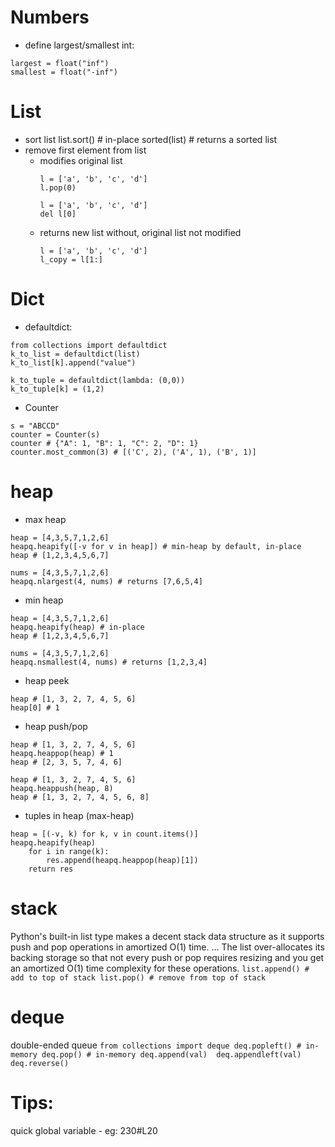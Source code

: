 # Numbers
- define largest/smallest int: 
```
largest = float("inf") 
smallest = float("-inf")
```

# List
- sort list
list.sort() # in-place
sorted(list) # returns a sorted list
- remove first element from list
    - modifies original list
        ```
        l = ['a', 'b', 'c', 'd']
        l.pop(0)
        ```
        ```
        l = ['a', 'b', 'c', 'd']
        del l[0]
        ```
    - returns new list without, original list not modified
        ```
        l = ['a', 'b', 'c', 'd']
        l_copy = l[1:]
        ```

# Dict
* defaultdict:
```
from collections import defaultdict
k_to_list = defaultdict(list)
k_to_list[k].append("value")

k_to_tuple = defaultdict(lambda: (0,0))
k_to_tuple[k] = (1,2)
```

* Counter
```
s = "ABCCD"
counter = Counter(s)
counter # {"A": 1, "B": 1, "C": 2, "D": 1}
counter.most_common(3) # [('C', 2), ('A', 1), ('B', 1)]
```

# heap

- max heap
```
heap = [4,3,5,7,1,2,6]
heapq.heapify([-v for v in heap]) # min-heap by default, in-place 
heap # [1,2,3,4,5,6,7]
```
```
nums = [4,3,5,7,1,2,6]
heapq.nlargest(4, nums) # returns [7,6,5,4]
```
- min heap
```
heap = [4,3,5,7,1,2,6]
heapq.heapify(heap) # in-place 
heap # [1,2,3,4,5,6,7]
```
```
nums = [4,3,5,7,1,2,6]
heapq.nsmallest(4, nums) # returns [1,2,3,4]
```
- heap peek
```
heap # [1, 3, 2, 7, 4, 5, 6]
heap[0] # 1
```
- heap push/pop
```
heap # [1, 3, 2, 7, 4, 5, 6]
heapq.heappop(heap) # 1
heap # [2, 3, 5, 7, 4, 6]
```
```
heap # [1, 3, 2, 7, 4, 5, 6]
heapq.heappush(heap, 8)
heap # [1, 3, 2, 7, 4, 5, 6, 8]
```
- tuples in heap (max-heap)
``` # get most frequent items
heap = [(-v, k) for k, v in count.items()]
heapq.heapify(heap)
    for i in range(k):
        res.append(heapq.heappop(heap)[1])
    return res
```

# stack
Python's built-in list type makes a decent stack data structure as it supports push and pop operations in amortized O(1) time. ... The list over-allocates its backing storage so that not every push or pop requires resizing and you get an amortized O(1) time complexity for these operations.
`
list.append() # add to top of stack
list.pop() # remove from top of stack
`

# deque
double-ended queue
`
from collections import deque
deq.popleft() # in-memory
deq.pop() # in-memory
deq.append(val) 
deq.appendleft(val) 
deq.reverse()
`

# Tips:
quick global variable - eg: 230#L20




